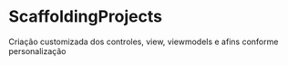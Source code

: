 # ScaffoldingProjects
Criação customizada dos controles, view, viewmodels e afins conforme personalização
